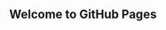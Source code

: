 ## Welcome to GitHub Pages

<script async data-community-embed-id="9fe2bdfd-a0c6-4ca9-8786-3a53741bf105" src="https://mgu-embed.community.com/embed.js"></script>
